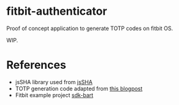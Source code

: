 # fitbit-authenticator

Proof of concept application to generate TOTP codes on fitbit OS.

WIP.

# References

- jsSHA library used from [jsSHA](http://caligatio.github.com/jsSHA/)
- TOTP generation code adapted from [this blogpost](http://blog.tinisles.com/2011/10/google-authenticator-one-time-password-algorithm-in-javascript/)
- Fitbit example project [sdk-bart](https://github.com/Fitbit/sdk-bart)


